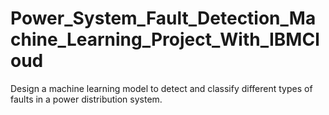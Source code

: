 # Power_System_Fault_Detection_Machine_Learning_Project_With_IBMCloud
Design a machine learning model to detect and classify different types of faults in a power distribution system.
